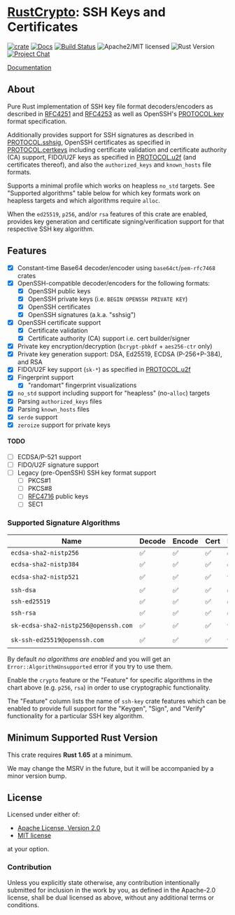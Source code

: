 # [RustCrypto]: SSH Keys and Certificates

[![crate][crate-image]][crate-link]
[![Docs][docs-image]][docs-link]
[![Build Status][build-image]][build-link]
![Apache2/MIT licensed][license-image]
![Rust Version][rustc-image]
[![Project Chat][chat-image]][chat-link]

[Documentation][docs-link]

## About

Pure Rust implementation of SSH key file format decoders/encoders as described
in [RFC4251] and [RFC4253] as well as OpenSSH's [PROTOCOL.key] format
specification.

Additionally provides support for SSH signatures as described in
[PROTOCOL.sshsig], OpenSSH certificates as specified in [PROTOCOL.certkeys]
including certificate validation and certificate authority (CA) support,
FIDO/U2F keys as specified in [PROTOCOL.u2f] (and certificates thereof), and
also the `authorized_keys` and `known_hosts` file formats.

Supports a minimal profile which works on heapless `no_std` targets. See
"Supported algorithms" table below for which key formats work on heapless
targets and which algorithms require `alloc`.

When the `ed25519`, `p256`, and/or `rsa` features of this crate are enabled,
provides key generation and certificate signing/verification support for that
respective SSH key algorithm.

## Features

- [x] Constant-time Base64 decoder/encoder using `base64ct`/`pem-rfc7468` crates
- [x] OpenSSH-compatible decoder/encoders for the following formats:
  - [x] OpenSSH public keys
  - [x] OpenSSH private keys (i.e. `BEGIN OPENSSH PRIVATE KEY`)
  - [x] OpenSSH certificates
  - [x] OpenSSH signatures (a.k.a. "sshsig")
- [x] OpenSSH certificate support
  - [x] Certificate validation
  - [x] Certificate authority (CA) support i.e. cert builder/signer
- [x] Private key encryption/decryption (`bcrypt-pbkdf` + `aes256-ctr` only)
- [x] Private key generation support: DSA, Ed25519, ECDSA (P-256+P-384), and RSA
- [x] FIDO/U2F key support (`sk-*`) as specified in [PROTOCOL.u2f]
- [x] Fingerprint support
  - [x] "randomart" fingerprint visualizations
- [x] `no_std` support including support for "heapless" (no-`alloc`) targets
- [x] Parsing `authorized_keys` files
- [x] Parsing `known_hosts` files
- [x] `serde` support
- [x] `zeroize` support for private keys

#### TODO

- [ ] ECDSA/P-521 support
- [ ] FIDO/U2F signature support
- [ ] Legacy (pre-OpenSSH) SSH key format support
  - [ ] PKCS#1
  - [ ] PKCS#8
  - [ ] [RFC4716] public keys
  - [ ] SEC1

### Supported Signature Algorithms

| Name                                 | Decode | Encode | Cert | Keygen | Sign | Verify | Feature   | `no_std` |
|--------------------------------------|--------|--------|------|--------|------|--------|-----------|----------|
| `ecdsa‑sha2‑nistp256`                | ✅     | ✅     | ✅   | ✅️     | ✅️   | ✅️     | `p256`    | heapless |
| `ecdsa‑sha2‑nistp384`                | ✅     | ✅     | ✅   | ✅️     | ✅️   | ✅️     | `p384`    | heapless |
| `ecdsa‑sha2‑nistp521`                | ✅     | ✅     | ✅   | ⛔️     | ⛔ ️  | ⛔️     | ⛔        | heapless |
| `ssh‑dsa`                            | ✅     | ✅     | ✅   | ✅     | ✅️   | ✅️     | `dsa`     | `alloc` ️ |
| `ssh‑ed25519`                        | ✅     | ✅     | ✅   | ✅️     | ✅️   | ✅     | `ed25519` | heapless |
| `ssh‑rsa`                            | ✅     | ✅     | ✅   | ✅️     | ✅️   | ✅     | `rsa`     | `alloc`  |
| `sk‑ecdsa‑sha2‑nistp256@openssh.com` | ✅     | ✅     | ✅   | ⛔     | ⛔️   | ⛔️     | ⛔        | `alloc`  |
| `sk‑ssh‑ed25519@openssh.com`         | ✅     | ✅     | ✅   | ⛔     | ⛔️   | ⛔️     | ⛔        | `alloc`  |

By default *no algorithms are enabled* and you will get an
`Error::AlgorithmUnsupported` error if you try to use them.

Enable the `crypto` feature or the "Feature" for specific algorithms in the
chart above (e.g. `p256`, `rsa`) in order to use cryptographic functionality.

The "Feature" column lists the name of `ssh-key` crate features which can
be enabled to provide full support for the "Keygen", "Sign", and "Verify"
functionality for a particular SSH key algorithm.

## Minimum Supported Rust Version

This crate requires **Rust 1.65** at a minimum.

We may change the MSRV in the future, but it will be accompanied by a minor
version bump.

## License

Licensed under either of:

 * [Apache License, Version 2.0](http://www.apache.org/licenses/LICENSE-2.0)
 * [MIT license](http://opensource.org/licenses/MIT)

at your option.

### Contribution

Unless you explicitly state otherwise, any contribution intentionally submitted
for inclusion in the work by you, as defined in the Apache-2.0 license, shall be
dual licensed as above, without any additional terms or conditions.

[//]: # (badges)

[crate-image]: https://buildstats.info/crate/ssh-key
[crate-link]: https://crates.io/crates/ssh-key
[docs-image]: https://docs.rs/ssh-key/badge.svg
[docs-link]: https://docs.rs/ssh-key/
[license-image]: https://img.shields.io/badge/license-Apache2.0/MIT-blue.svg
[rustc-image]: https://img.shields.io/badge/rustc-1.65+-blue.svg
[chat-image]: https://img.shields.io/badge/zulip-join_chat-blue.svg
[chat-link]: https://rustcrypto.zulipchat.com/#narrow/stream/346919-SSH
[build-image]: https://github.com/RustCrypto/SSH/actions/workflows/ssh-key.yml/badge.svg
[build-link]: https://github.com/RustCrypto/SSH/actions/workflows/ssh-key.yml

[//]: # (links)

[RustCrypto]: https://github.com/rustcrypto
[RFC4251]: https://datatracker.ietf.org/doc/html/rfc4251
[RFC4253]: https://datatracker.ietf.org/doc/html/rfc4253
[RFC4716]: https://datatracker.ietf.org/doc/html/rfc4716
[PROTOCOL.certkeys]: https://cvsweb.openbsd.org/src/usr.bin/ssh/PROTOCOL.certkeys?annotate=HEAD
[PROTOCOL.key]: https://cvsweb.openbsd.org/src/usr.bin/ssh/PROTOCOL.key?annotate=HEAD
[PROTOCOL.sshsig]: https://cvsweb.openbsd.org/src/usr.bin/ssh/PROTOCOL.sshsig?annotate=HEAD
[PROTOCOL.u2f]: https://cvsweb.openbsd.org/src/usr.bin/ssh/PROTOCOL.u2f?annotate=HEAD
